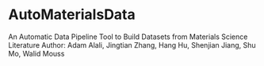 # AutoMaterialsData
An Automatic Data Pipeline Tool to Build Datasets from Materials Science Literature 
Author: Adam Alali, Jingtian Zhang, Hang Hu, Shenjian Jiang, Shu Mo, Walid Mouss


